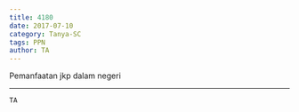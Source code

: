 ```yaml
---
title: 4180
date: 2017-07-10
category: Tanya-SC
tags: PPN
author: TA
---
```


Pemanfaatan jkp dalam negeri

---



`TA`
